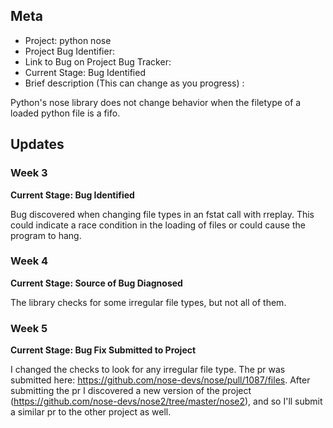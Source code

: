 ## Meta
* Project: python nose
* Project Bug Identifier:
* Link to Bug on Project Bug Tracker:
* Current Stage: Bug Identified
* Brief description (This can change as you progress) :

Python's nose library does not change behavior when the filetype of a loaded python file is a fifo.


## Updates


### Week 3

**Current Stage: Bug Identified**

Bug discovered when changing file types in an fstat call with rreplay. This could indicate a race condition in the loading of files or could cause the program to hang.

### Week 4

**Current Stage: Source of Bug Diagnosed**

The library checks for some irregular file types, but not all of them.

### Week 5

**Current Stage: Bug Fix Submitted to Project**

I changed the checks to look for any irregular file type. The pr was submitted here: https://github.com/nose-devs/nose/pull/1087/files. After submitting the pr I discovered a new version of the project (https://github.com/nose-devs/nose2/tree/master/nose2), and so I'll submit a similar pr to the other project as well.
